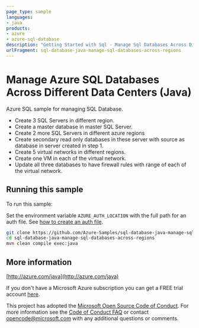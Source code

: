 ```yaml
---
page_type: sample
languages:
- java
products:
- azure
- azure-sql-database
description: "Getting Started with Sql - Manage Sql Databases Across Different Data Centers - in Java"
urlFragment: sql-database-java-manage-sql-databases-across-regions
---
```


# Manage Azure SQL Databases Across Different Data Centers (Java)

Azure SQL sample for managing SQL Database.

- Create 3 SQL Servers in different region.
- Create a master database in master SQL Server.
- Create 2 more SQL Servers in different azure regions
- Create secondary read only databases in these server with source as database in server created in step 1.
- Create 5 virtual networks in different regions.
- Create one VM in each of the virtual network.
- Update all three databases to have firewall rules with range of each of the virtual network.
 

## Running this sample

To run this sample:

Set the environment variable `AZURE_AUTH_LOCATION` with the full path for an auth file. See [how to create an auth file](https://github.com/Azure/azure-libraries-for-java/blob/master/AUTH.md).

```bash
git clone https://github.com/Azure-Samples/sql-database-java-manage-sql-databases-across-regions.git
cd sql-database-java-manage-sql-databases-across-regions
mvn clean compile exec:java
```

## More information

[http://azure.com/java](http://azure.com/java)

If you don't have a Microsoft Azure subscription you can get a FREE trial account [here](http://go.microsoft.com/fwlink/?LinkId=330212).

This project has adopted the [Microsoft Open Source Code of Conduct](https://opensource.microsoft.com/codeofconduct/). For more information see the [Code of Conduct FAQ](https://opensource.microsoft.com/codeofconduct/faq/) or contact [opencode@microsoft.com](mailto:opencode@microsoft.com) with any additional questions or comments.
